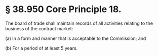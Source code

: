 # § 38.950   Core Principle 18.

The board of trade shall maintain records of all activities relating to the business of the contract market:


(a) In a form and manner that is acceptable to the Commission; and


(b) For a period of at least 5 years.





